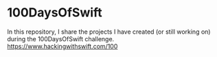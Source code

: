 # 100DaysOfSwift

In this repository, I share the projects I have created (or still working on) during the 100DaysOfSwift challenge.
https://www.hackingwithswift.com/100
